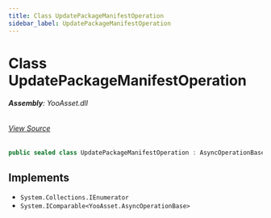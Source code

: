 ```yaml
---
title: Class UpdatePackageManifestOperation
sidebar_label: UpdatePackageManifestOperation
---
```

# Class UpdatePackageManifestOperation


###### **Assembly**: YooAsset.dll
###### [View Source](https://github.com/tuyoogame/YooAsset-Samples.git/blob/main/Assets/YooAsset/Runtime/ResourcePackage/Operation/UpdatePackageManifestOperation.cs#L4)
```csharp title="Declaration"
public sealed class UpdatePackageManifestOperation : AsyncOperationBase, IEnumerator, IComparable<AsyncOperationBase>
```

## Implements

* `System.Collections.IEnumerator`
* `System.IComparable<YooAsset.AsyncOperationBase>`
